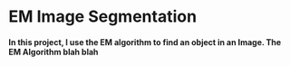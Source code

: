 # EM Image Segmentation
#### In this project, I use the EM algorithm to find an object in an Image. The EM Algorithm blah blah
